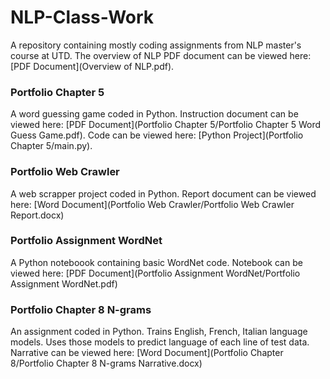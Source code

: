 # NLP-Class-Work
A repository containing mostly coding assignments from NLP master's course at UTD. The overview of NLP PDF document can be viewed here: [PDF Document](Overview of NLP.pdf).

### Portfolio Chapter 5
A word guessing game coded in Python. Instruction document can be viewed here: [PDF Document](Portfolio Chapter 5/Portfolio Chapter 5 Word Guess Game.pdf).
Code can be viewed here: [Python Project](Portfolio Chapter 5/main.py).

### Portfolio Web Crawler
A web scrapper project coded in Python. Report document can be viewed here: [Word Document](Portfolio Web Crawler/Portfolio Web Crawler Report.docx)

### Portfolio Assignment WordNet
A Python noteboook containing basic WordNet code. Notebook can be viewed here: [PDF Document](Portfolio Assignment WordNet/Portfolio Assignment WordNet.pdf)

### Portfolio Chapter 8 N-grams
An assignment coded in Python. Trains English, French, Italian language models. Uses those models to predict language of each line of test data. Narrative can be viewed here: [Word Document](Portfolio Chapter 8/Portfolio Chapter 8 N-grams Narrative.docx)